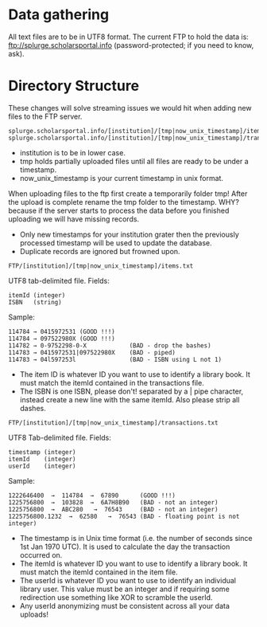 # Data gathering

All text files are to be in UTF8 format. The current FTP to hold the data is:  ftp://splurge.scholarsportal.info (password-protected; if you need to know, ask).

# Directory Structure

These changes will solve streaming issues we would hit when adding new files to the FTP server.

    splurge.scholarsportal.info/[institution]/[tmp|now_unix_timestamp]/items.txt
    splurge.scholarsportal.info/[institution]/[tmp|now_unix_timestamp]/transactions.txt

* institution is to be in lower case.
* tmp holds partially uploaded files until all files are ready to be under a timestamp.
* now\_unix\_timestamp is your current timestamp in unix format. 

When uploading files to the ftp first create a temporarily folder tmp! After the upload is complete rename the tmp folder to the timestamp. WHY? because if the server starts to process the data before you finished uploading we will have missing records.

* Only new timestamps for your institution grater then the previously processed timestamp will be used to update the database.
* Duplicate records are ignored but frowned upon. 

`FTP/[institution]/[tmp|now_unix_timestamp]/items.txt`

UTF8 tab-delimited file. Fields:

    itemId (integer)
    ISBN   (string)

Sample:

    114784 → 0415972531 (GOOD !!!)
    114784 → 097522980X (GOOD !!!)
    114782 → 0-9752298-0-X            (BAD - drop the bashes)
    114783 → 0415972531|097522980X    (BAD - piped)
    114783 → 04l597253l               (BAD - ISBN using L not 1)
 

* The item ID is whatever ID you want to use to identify a library book. It must match the itemId contained in the transactions file.
* The ISBN is one ISBN, please don't! separated by a | pipe character, instead create a new line with the same itemId. Also please strip all dashes. 

`FTP/[institution]/[tmp|now_unix_timestamp]/transactions.txt`

UTF8 Tab-delimited file. Fields:

    timestamp (integer)
    itemId    (integer)
    userId    (integer)

Sample:

    1222646400  →  114784  →  67890      (GOOD !!!)
    1225756800  →  103828  →  6A7H8B90   (BAD - not an integer)
    1225756800  →  ABC280   →  76543     (BAD - not an integer)
    1225756800.1232  →  62580   →  76543 (BAD - floating point is not integer)

* The timestamp is in Unix time format (i.e. the number of seconds since 1st Jan 1970 UTC). It is used to calculate the day the transaction occurred on.
* The itemId is whatever ID you want to use to identify a library book. It must match the itemId contained in the item file.
* The userId is whatever ID you want to use to identify an individual library user. This value must be an integer and if requiring some redirection use something like XOR to scramble the userId.
* Any userId anonymizing must be consistent across all your data uploads!

